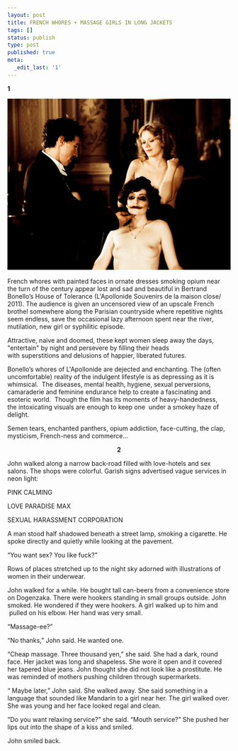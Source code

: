 ```yaml
---
layout: post
title: FRENCH WHORES + MASSAGE GIRLS IN LONG JACKETS
tags: []
status: publish
type: post
published: true
meta:
  _edit_last: '1'
---
```


**1**

![](/media/photo-L-Apollonide-Souvenirs-de-la-maison-close-2010-31.jpg)

French whores with painted faces in ornate dresses smoking opium near the turn of the century appear lost and sad and beautiful in Bertrand Bonello’s House of Tolerance (L'Apollonide Souvenirs de la maison close/ 2011). The audience is given an uncensored view of an upscale French brothel somewhere along the Parisian countryside where repetitive nights seem endless, save the occasional lazy afternoon spent near the river, mutilation, new girl or syphilitic episode.

Attractive, naive and doomed, these kept women sleep away the days, "entertain" by night and persevere by filling their heads with superstitions and delusions of happier, liberated futures.

Bonello’s whores of L'Apollonide are dejected and enchanting. The (often uncomfortable) reality of the indulgent lifestyle is as depressing as it is whimsical.  The diseases, mental health, hygiene, sexual perversions, camaraderie and feminine endurance help to create a fascinating and esoteric world.  Though the film has its moments of heavy-handedness, the intoxicating visuals are enough to keep one  under a smokey haze of delight.

Semen tears, enchanted panthers, opium addiction, face-cutting, the clap, mysticism, French-ness and commerce...

<!--more-->
<p style="text-align: center;" dir="ltr"><strong>2</strong></p>
John walked along a narrow back-road filled with love-hotels and sex salons. The shops were colorful. Garish signs advertised vague services in neon light:

PINK CALMING
<p dir="ltr">LOVE PARADISE MAX</p>
<p dir="ltr">SEXUAL HARASSMENT CORPORATION</p>
A man stood half shadowed beneath a street lamp, smoking a cigarette. He spoke directly and quietly while looking at the pavement.
<p dir="ltr">“You want sex? You like fuck?”</p>
<p dir="ltr">Rows of places stretched up to the night sky adorned with illustrations of women in their underwear.</p>
<p dir="ltr">John walked for a while. He bought tall can-beers from a convenience store on Dogenzaka. There were hookers standing in small groups outside. John smoked. He wondered if they were hookers. A girl walked up to him and  pulled on his elbow. Her hand was very small.</p>
<p dir="ltr">“Massage-ee?”</p>
<p dir="ltr">“No thanks,” John said. He wanted one.</p>
<p dir="ltr">“Cheap massage. Three thousand yen,” she said. She had a dark, round face. Her jacket was long and shapeless. She wore it open and it covered her tapered blue jeans. John thought she did not look like a prostitute. He was reminded of mothers pushing children through supermarkets.</p>
<p dir="ltr">“ Maybe later,” John said. She walked away. She said something in a language that sounded like Mandarin to a girl near her. The girl walked over. She was young and her face looked regal and clean.</p>
<p dir="ltr">“Do you want relaxing service?” she said. “Mouth service?” She pushed her lips out into the shape of a kiss and smiled.</p>
<p dir="ltr">John smiled back.</p>
&nbsp;
